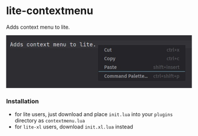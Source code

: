# lite-contextmenu
Adds context menu to lite.

![screenshot](https://raw.githubusercontent.com/takase1121/lite-contextmenu/master/assets/screenshot.jpg)

### Installation
- for lite users, just download and place `init.lua` into your `plugins` directory as `contextmenu.lua`
- for `lite-xl` users, download `init.xl.lua` instead
